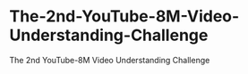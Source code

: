 # The-2nd-YouTube-8M-Video-Understanding-Challenge
The 2nd YouTube-8M Video Understanding Challenge
